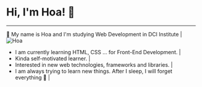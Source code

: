 # Hi, I'm Hoa! 👋                                                   
---
🐥 My name is Hoa and I'm studying Web Development in DCI Institute  |             ![Hoa](https://www.redbubble.com/shop/code+ninja+stickers)
* I am currently learning HTML, CSS ... for Front-End Development.   |
* Kinda self-motivated learner.                                      |             
* Interested in new web technologies, frameworks and libraries.      |   
* I am always trying to learn new things. After I sleep, I will forget everything 🌅 |
